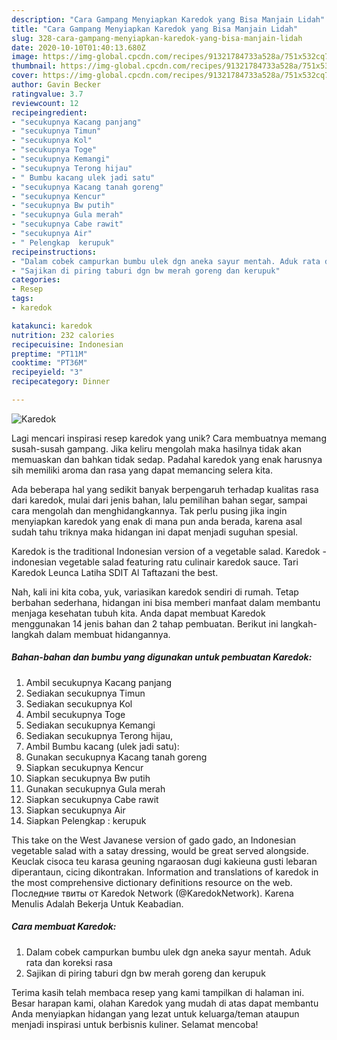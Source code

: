 ```yaml
---
description: "Cara Gampang Menyiapkan Karedok yang Bisa Manjain Lidah"
title: "Cara Gampang Menyiapkan Karedok yang Bisa Manjain Lidah"
slug: 328-cara-gampang-menyiapkan-karedok-yang-bisa-manjain-lidah
date: 2020-10-10T01:40:13.680Z
image: https://img-global.cpcdn.com/recipes/91321784733a528a/751x532cq70/karedok-foto-resep-utama.jpg
thumbnail: https://img-global.cpcdn.com/recipes/91321784733a528a/751x532cq70/karedok-foto-resep-utama.jpg
cover: https://img-global.cpcdn.com/recipes/91321784733a528a/751x532cq70/karedok-foto-resep-utama.jpg
author: Gavin Becker
ratingvalue: 3.7
reviewcount: 12
recipeingredient:
- "secukupnya Kacang panjang"
- "secukupnya Timun"
- "secukupnya Kol"
- "secukupnya Toge"
- "secukupnya Kemangi"
- "secukupnya Terong hijau"
- " Bumbu kacang ulek jadi satu"
- "secukupnya Kacang tanah goreng"
- "secukupnya Kencur"
- "secukupnya Bw putih"
- "secukupnya Gula merah"
- "secukupnya Cabe rawit"
- "secukupnya Air"
- " Pelengkap  kerupuk"
recipeinstructions:
- "Dalam cobek campurkan bumbu ulek dgn aneka sayur mentah. Aduk rata dan koreksi rasa"
- "Sajikan di piring taburi dgn bw merah goreng dan kerupuk"
categories:
- Resep
tags:
- karedok

katakunci: karedok 
nutrition: 232 calories
recipecuisine: Indonesian
preptime: "PT11M"
cooktime: "PT36M"
recipeyield: "3"
recipecategory: Dinner

---
```



![Karedok](https://img-global.cpcdn.com/recipes/91321784733a528a/751x532cq70/karedok-foto-resep-utama.jpg)

Lagi mencari inspirasi resep karedok yang unik? Cara membuatnya memang susah-susah gampang. Jika keliru mengolah maka hasilnya tidak akan memuaskan dan bahkan tidak sedap. Padahal karedok yang enak harusnya sih memiliki aroma dan rasa yang dapat memancing selera kita.

Ada beberapa hal yang sedikit banyak berpengaruh terhadap kualitas rasa dari karedok, mulai dari jenis bahan, lalu pemilihan bahan segar, sampai cara mengolah dan menghidangkannya. Tak perlu pusing jika ingin menyiapkan karedok yang enak di mana pun anda berada, karena asal sudah tahu triknya maka hidangan ini dapat menjadi suguhan spesial.

Karedok is the traditional Indonesian version of a vegetable salad. Karedok - indonesian vegetable salad featuring ratu culinair karedok sauce. Tari Karedok Leunca Latiha SDIT Al Taftazani the best.


Nah, kali ini kita coba, yuk, variasikan karedok sendiri di rumah. Tetap berbahan sederhana, hidangan ini bisa memberi manfaat dalam membantu menjaga kesehatan tubuh kita. Anda dapat membuat Karedok menggunakan 14 jenis bahan dan 2 tahap pembuatan. Berikut ini langkah-langkah dalam membuat hidangannya.

<!--inarticleads1-->

##### Bahan-bahan dan bumbu yang digunakan untuk pembuatan Karedok:

1. Ambil secukupnya Kacang panjang
1. Sediakan secukupnya Timun
1. Sediakan secukupnya Kol
1. Ambil secukupnya Toge
1. Sediakan secukupnya Kemangi
1. Sediakan secukupnya Terong hijau,
1. Ambil  Bumbu kacang (ulek jadi satu):
1. Gunakan secukupnya Kacang tanah goreng
1. Siapkan secukupnya Kencur
1. Siapkan secukupnya Bw putih
1. Gunakan secukupnya Gula merah
1. Siapkan secukupnya Cabe rawit
1. Siapkan secukupnya Air
1. Siapkan  Pelengkap : kerupuk


This take on the West Javanese version of gado gado, an Indonesian vegetable salad with a satay dressing, would be great served alongside. Keuclak cisoca teu karasa geuning ngaraosan dugi kakieuna gusti lebaran diperantaun, cicing dikontrakan. Information and translations of karedok in the most comprehensive dictionary definitions resource on the web. Последние твиты от Karedok Network (@KaredokNetwork). Karena Menulis Adalah Bekerja Untuk Keabadian. 

<!--inarticleads2-->

##### Cara membuat Karedok:

1. Dalam cobek campurkan bumbu ulek dgn aneka sayur mentah. Aduk rata dan koreksi rasa
1. Sajikan di piring taburi dgn bw merah goreng dan kerupuk




Terima kasih telah membaca resep yang kami tampilkan di halaman ini. Besar harapan kami, olahan Karedok yang mudah di atas dapat membantu Anda menyiapkan hidangan yang lezat untuk keluarga/teman ataupun menjadi inspirasi untuk berbisnis kuliner. Selamat mencoba!
